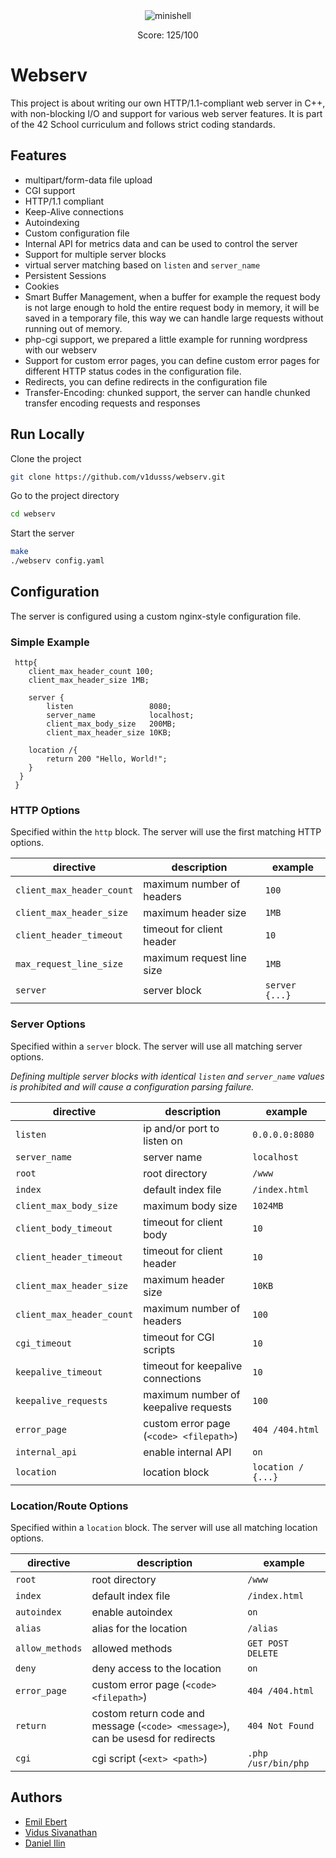 <div align="center">
    <img src="https://raw.githubusercontent.com/ayogun/42-project-badges/refs/heads/main/badges/webservm.png" alt="minishell">
    <p>Score: 125/100</p>
</div>

# Webserv


This project is about writing our own HTTP/1.1-compliant web server in C++, with non-blocking I/O and support for various web server features. It is part of the 42 School curriculum and follows strict coding standards.


## Features
- multipart/form-data file upload
- CGI support
- HTTP/1.1 compliant
- Keep-Alive connections
- Autoindexing
- Custom configuration file
- Internal API for metrics data and can be used to control the server
- Support for multiple server blocks
- virtual server matching based on `listen` and `server_name`
- Persistent Sessions
- Cookies
- Smart Buffer Management, when a buffer for example the request body 
  is not large enough to hold the entire request body in memory, 
  it will be saved in a temporary file, this way we can handle large
  requests without running out of memory.
- php-cgi support, we prepared a little example for running wordpress with our webserv
- Support for custom error pages, you can define custom error pages for different HTTP status codes in the configuration file.
- Redirects, you can define redirects in the configuration file
- Transfer-Encoding: chunked support, the server can handle chunked transfer encoding requests and responses


## Run Locally

Clone the project

```bash
git clone https://github.com/v1dusss/webserv.git
```

Go to the project directory

```bash
cd webserv
```

Start the server

```bash
make
./webserv config.yaml
```


## Configuration

The server is configured using a custom nginx-style configuration file.


### Simple Example

```nginx
 http{
    client_max_header_count 100;
    client_max_header_size 1MB;

    server {
        listen                 8080;
        server_name            localhost;
        client_max_body_size   200MB;
        client_max_header_size 10KB;
    
    location /{
        return 200 "Hello, World!";
    }
  }
 }
```


### HTTP Options

Specified within the `http` block. The server will use the first matching HTTP options.

| directive                  | description                             | example           |
| -------------------------- | --------------------------------------- | ----------------- |
| `client_max_header_count`  | maximum number of headers               | `100`             |
| `client_max_header_size`   | maximum header size                     | `1MB`             |
| `client_header_timeout`  | timeout for client header               | `10`              |
| `max_request_line_size`    | maximum request line size               | `1MB`             |
| `server`                  | server block                             | `server {...}`    |


### Server Options

Specified within a `server` block. The server will use all matching server options.

_Defining multiple server blocks with identical `listen` and `server_name` values is prohibited and will cause a configuration parsing failure._

| directive                 | description                            | example            |
|---------------------------| -------------------------------------- |--------------------|
| `listen`                  | ip and/or port to listen on            | `0.0.0.0:8080`     |
| `server_name`             | server name                            | `localhost`        |
| `root`                    | root directory                         | `/www`             |
| `index`                   | default index file                     | `/index.html`      |
| `client_max_body_size`    | maximum body size                      | `1024MB`           |
| `client_body_timeout`     | timeout for client body                | `10`               |
| `client_header_timeout`   | timeout for client header              | `10`               |
| `client_max_header_size`  | maximum header size                    | `10KB`             |
| `client_max_header_count` | maximum number of headers              | `100`              |
| `cgi_timeout`             | timeout for CGI scripts                | `10`               |
| `keepalive_timeout`       | timeout for keepalive connections      | `10`               |
| `keepalive_requests`      | maximum number of keepalive requests   | `100`              |
| `error_page`              | custom error page (`<code> <filepath>`) | `404 /404.html`    |
| `internal_api`            | enable internal API                    | `on`               |
| `location`                | location block                          | `location / {...}` |


### Location/Route Options

Specified within a `location` block. The server will use all matching location options.

| directive       | description                                                                           | example            |
| --------------- |---------------------------------------------------------------------------------------|--------------------|
| `root`          | root directory                                                                        | `/www`             |
| `index`         | default index file                                                                    | `/index.html`      |
| `autoindex`     | enable autoindex                                                                      | `on`               |
| `alias`         | alias for the location                                                                | `/alias`           |
| `allow_methods` | allowed methods                                                                       | `GET POST DELETE`  |
| `deny`          | deny access to the location                                                           | `on`               |
| `error_page`   | custom error page (`<code> <filepath>`)                                               | `404 /404.html`    |
| `return`        | costom return code and message (`<code> <message>`), <br/>can be  usesd for redirects | `404 Not Found`    |
| `cgi`           | cgi script (`<ext> <path>`)                                                           | `.php /usr/bin/php` |


## Authors

- [Emil Ebert](https://github.com/Peu77)
- [Vidus Sivanathan](https://github.com/v1dusss)
- [Daniel Ilin](https://github.com/ilindaniel)
